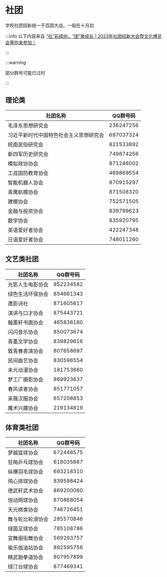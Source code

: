 # 社团

学校社团招新统一于百团大战，一般在十月初

:::info
以下内容来自 [“社”彩缤纷，“团”聚成长 | 2023年社团招新大会暨文化博览会等你来参加！](https://mp.weixin.qq.com/s?__biz=MzI5ODI3NzE2Mw==&mid=2247511107&idx=1&sn=5668c2562ebe2e96b284e975c9a20ea7&chksm=eda2c236518f88de9639aa3c041bf66539b8b220003030e2b5630057a4d705e3b19bcf4e1861&mpshare=1&scene=23&srcid=1003KfwYCaGpgJt45iwxhvzX&sharer_shareinfo=3f03cc487d5368cc6848946c7b0fb72a&sharer_shareinfo_first=3f03cc487d5368cc6848946c7b0fb72a#rd)

:::

:::warning

部分群号可能已过时

:::

## 理论类

| 社团名称                               | QQ群号码  |
| -------------------------------------- | :-------: |
| 毛泽东思想研究会                       | 236247256 |
| 习近平新时代中国特色社会主义思想研究会 | 697037324 |
| 皖南民俗研究会                         | 821533892 |
| 新四军历史研究会                       | 749874256 |
| ​模拟政协协会                          | 871246002 |
| 工戎国防教育协会                       | 469869554 |
| ​智能机器人协会                        | 870915297 |
| 青鹰航模协会                           | 871508320 |
| 建模协会                               | 752571505 |
| 金融与投资协会                         | 839799623 |
| 数学协会                               | 835920795 |
| 英语爱好者协会                         | 422247348 |
| 日语爱好者协会                         | 748011260 |

## 文艺类社团

| 社团名称         | QQ群号码  |
| ---------------- | :-------: |
| 光影人生电影协会 | 852234582 |
| 绿色生活环保协会 | 854661343 |
| 邀影诗社         | 871605617 |
| 演讲与口才协会   | 875443721 |
| 翰墨轩书画协会   | 465838160 |
| 闪闪音乐协会     | 850073674 |
| 青墨文学协会     | 839829616 |
| 致青春表演协会   | 807658697 |
| 民间曲艺协会     | 830596554 |
| 未元动漫协会     | 181753660 |
| 梦工厂摄影协会   | 869923637 |
| 春风读者协会     | 851771057 |
| 采薇汉服协会     | 657208853 |
| 魔术兴趣协会     | 219134819 |

## 体育类社团

| 社团名称         | QQ群号码  |
| ---------------- | :-------: |
| 梦越篮球协会     | 672448575 |
| 狂飚乒乓球协会   | 618035667 |
| 纵横羽毛球协会   | 693218310 |
| 飛心排球协会     | 839598424 |
| 德武轩武术协会   | 869200060 |
| 悦动网球协会     | 870868054 |
| 天元棋类协会     | 746726451 |
| 舞与轮比轮滑协会 | 285570846 |
| 绿茵足球协会     | 785108786 |
| 宣舞阁街舞协会   | 569293757 |
| 瑜乐伽油站协会   | 892595756 |
| 精武跆拳道协会   | 807957899 |
| 绿汀台球协会     | 877469341 |
